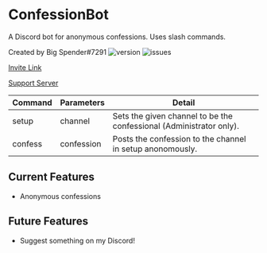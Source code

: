 # ConfessionBot

A Discord bot for anonymous confessions. Uses slash commands.

Created by Big Spender#7291
![version](https://img.shields.io/github/v/release/quackersian/confession-bot) ![issues](https://img.shields.io/github/issues/quackersian/confession-bot)

[Invite Link](https://discord.com/api/oauth2/authorize?client_id=1060178760625815634&permissions=2048&scope=bot)

[Support Server](https://discord.gg/x7CyFRA5s6)

| Command | Parameters | Detail |
|-|-|-|
| setup | channel | Sets the given channel to be the confessional (Administrator only). |
| confess | confession | Posts the confession to the channel in setup anonomously. |

## Current Features
- Anonymous confessions

## Future Features
- Suggest something on my Discord!
